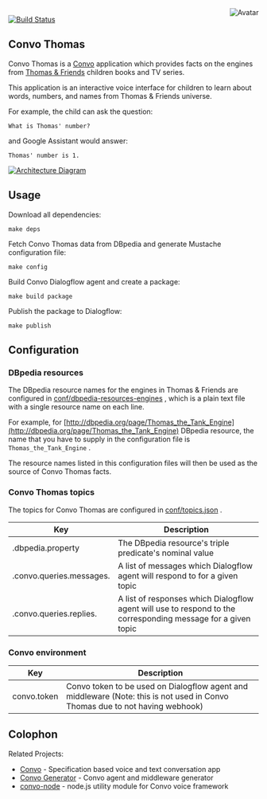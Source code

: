 <img align="right" src="https://raw.github.com/cliffano/convo-thomas/master/avatar.jpg" alt="Avatar"/>

[![Build Status](https://img.shields.io/travis/cliffano/convo-thomas.svg)](http://travis-ci.org/cliffano/convo-thomas)

Convo Thomas
------------

Convo Thomas is a [Convo](https://github.com/cliffano/convo) application which provides facts on the engines from [Thomas & Friends](https://www.thomasandfriends.com/en-us) children books and TV series.

This application is an interactive voice interface for children to learn about words, numbers, and names from Thomas & Friends universe.

For example, the child can ask the question:

    What is Thomas' number?

and Google Assistant would answer:

    Thomas' number is 1.

[![Architecture Diagram](https://raw.github.com/cliffano/convo-thomas/master/docs/architecture.jpg)](https://raw.github.com/cliffano/convo-thomas/master/docs/architecture.jpg)

Usage
-----

Download all dependencies:

    make deps

Fetch Convo Thomas data from DBpedia and generate Mustache configuration file:

    make config

Build Convo Dialogflow agent and create a package:

    make build package

Publish the package to Dialogflow:

    make publish

Configuration
-------------

### DBpedia resources

The DBpedia resource names for the engines in Thomas & Friends are configured in [conf/dbpedia-resources-engines]() , which is a plain text file with a single resource name on each line.

For example, for [http://dbpedia.org/page/Thomas_the_Tank_Engine](http://dbpedia.org/page/Thomas_the_Tank_Engine) DBpedia resource, the name that you have to supply in the configuration file is `Thomas_the_Tank_Engine` .

The resource names listed in this configuration files will then be used as the source of Convo Thomas facts.

### Convo Thomas topics

The topics for Convo Thomas are configured in [conf/topics.json]() .

| Key | Description |
|-----|-------------|
| <topic>.dbpedia.property | The DBpedia resource's triple predicate's nominal value |
| <topic>.convo.queries.messages.<lang> | A list of messages which Dialogflow agent will respond to for a given topic |
| <topic>.convo.queries.replies.<lang> | A list of responses which Dialogflow agent will use to respond to the corresponding message for a given topic |

### Convo environment

| Key | Description |
|-----|-------------|
| convo.token | Convo token to be used on Dialogflow agent and middleware (Note: this is not used in Convo Thomas due to not having webhook) |

Colophon
--------

Related Projects:

* [Convo](http://github.com/cliffano/convo) - Specification based voice and text conversation app
* [Convo Generator](http://github.com/cliffano/convo-generator) - Convo agent and middleware generator
* [convo-node](http://github.com/cliffano/convo-node) - node.js utility module for Convo voice framework
